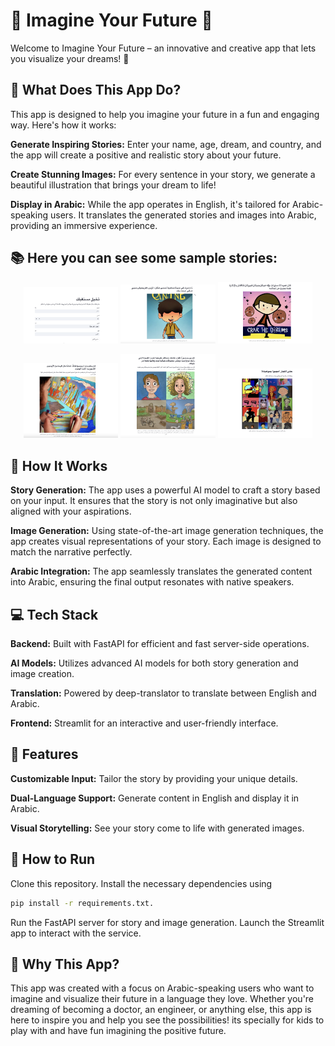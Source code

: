 # 🌟 Imagine Your Future 🌟

Welcome to Imagine Your Future – an innovative and creative app that lets you visualize your dreams! 🎉

## 🚀 What Does This App Do?

This app is designed to help you imagine your future in a fun and engaging way. Here's how it works:

**Generate Inspiring Stories:** Enter your name, age, dream, and country, and the app will create a positive and realistic story about your future.

**Create Stunning Images:** For every sentence in your story, we generate a beautiful illustration that brings your dream to life!

**Display in Arabic:** While the app operates in English, it's tailored for Arabic-speaking users. It translates the generated stories and images into Arabic, providing an immersive experience.

## 📚 Here you can see some sample stories:
<p align="center">
  <img src="./1.png" alt="1" width="30%" />
  <img src="./2.png" alt="2" width="30%" />
  <img src="./3.png" alt="3" width="30%" />
</p>

<p align="center">
  <img src="./4.png" alt="4" width="30%" />
  <img src="./6.png" alt="6" width="30%" />
  <img src="./5.png" alt="5" width="30%" />
</p>



## 🎨 How It Works

**Story Generation:** The app uses a powerful AI model to craft a story based on your input. It ensures that the story is not only imaginative but also aligned with your aspirations.

**Image Generation:** Using state-of-the-art image generation techniques, the app creates visual representations of your story. Each image is designed to match the narrative perfectly.

**Arabic Integration:** The app seamlessly translates the generated content into Arabic, ensuring the final output resonates with native speakers.

## 💻 Tech Stack

**Backend:** Built with FastAPI for efficient and fast server-side operations.

**AI Models:** Utilizes advanced AI models for both story generation and image creation.

**Translation:** Powered by deep-translator to translate between English and Arabic.

**Frontend:** Streamlit for an interactive and user-friendly interface.

## 🎉 Features
**Customizable Input:** Tailor the story by providing your unique details.

**Dual-Language Support:** Generate content in English and display it in Arabic.

**Visual Storytelling:** See your story come to life with generated images.

## 📜 How to Run

Clone this repository.
Install the necessary dependencies using 
```sh
pip install -r requirements.txt.
```
Run the FastAPI server for story and image generation.
Launch the Streamlit app to interact with the service.

## 🎈 Why This App?
This app was created with a focus on Arabic-speaking users who want to imagine and visualize their future in a language they love. Whether you're dreaming of becoming a doctor, an engineer, or anything else, this app is here to inspire you and help you see the possibilities! its specially for kids to play with and have fun imagining the positive future.
